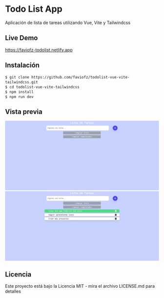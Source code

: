 # Todo List App

Aplicación de lista de tareas utilizando Vue, Vite y Tailwindcss

## Live Demo

https://faviofz-todolist.netlify.app

## Instalación

```
$ git clone https://github.com/faviofz/todolist-vue-vite-tailwindcss.git
$ cd todolist-vue-vite-tailwindcss
$ npm install
$ npm run dev
```

## Vista previa

![](/preview.jpg)
![](/preview1.jpg)

## Licencia

Este proyecto está bajo la Licencia MIT - mira el archivo LICENSE.md para detalles
